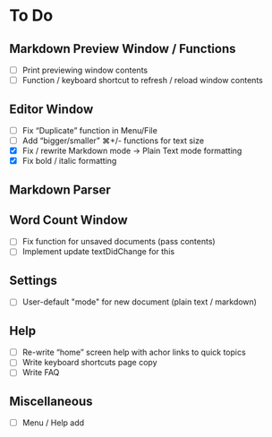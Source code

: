 # To Do

## Markdown Preview Window / Functions 
- [ ] Print previewing window contents
- [ ] Function / keyboard shortcut to refresh / reload window contents

## Editor Window
- [ ] Fix “Duplicate” function in Menu/File
- [ ] Add “bigger/smaller” ⌘+/- functions for text size
- [x] Fix / rewrite Markdown mode -> Plain Text mode formatting
- [x] Fix bold / italic formatting

## Markdown Parser

## Word Count Window
- [ ] Fix function for unsaved documents (pass contents)
- [ ] Implement update textDidChange for this

## Settings 
- [ ] User-default "mode" for new document (plain text / markdown)

## Help
- [ ] Re-write “home” screen help with achor links to quick topics
- [ ] Write keyboard shortcuts page copy
- [ ] Write FAQ

## Miscellaneous
- [ ] Menu / Help add 
